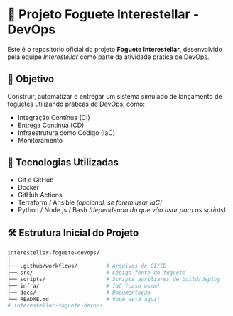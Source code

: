 # 🚀 Projeto Foguete Interestellar - DevOps

Este é o repositório oficial do projeto **Foguete Interestellar**, desenvolvido pela equipe *Interestellar* como parte da atividade prática de DevOps.

## 🌌 Objetivo

Construir, automatizar e entregar um sistema simulado de lançamento de foguetes utilizando práticas de DevOps, como:

- Integração Contínua (CI)
- Entrega Contínua (CD)
- Infraestrutura como Código (IaC)
- Monitoramento

## 🧠 Tecnologias Utilizadas

- Git e GitHub
- Docker
- GitHub Actions
- Terraform / Ansible *(opcional, se forem usar IaC)*
- Python / Node.js / Bash *(dependendo do que vão usar para os scripts)*

## 🛠️ Estrutura Inicial do Projeto

```bash
interestellar-foguete-devops/
│
├── .github/workflows/         # Arquivos de CI/CD
├── src/                       # Código-fonte do foguete
├── scripts/                   # Scripts auxiliares de build/deploy
├── infra/                     # IaC (caso usem)
├── docs/                      # Documentação
└── README.md                  # Você está aqui!
# interestellar-foguete-devops
